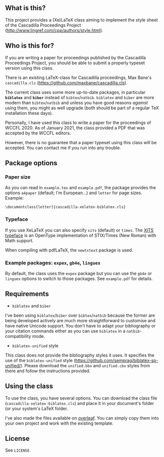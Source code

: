 ## What is this?

This project provides a (Xe)LaTeX class aiming to implement the style sheet of
the Cascadilla Proceedings Project
(http://www.lingref.com/cpp/authors/style.html).

## Who is this for?

If you are writing a paper for proceedings published by the Cascadilla
Proceedings Project, you should be able to submit a properly typeset version
using this class. 

There is an existing LaTeX-class for Cascadilla proceedings, Max Bane's
`cascadilla.cls` (https://github.com/maxbane/cascadilla.cls).

The current class uses some more up-to-date packages, in particular
**`biblatex`** and **`biber`** instead of `bibtex`/`natbib`. `biblatex` and
`biber` are more modern than `bibtex`/`natbib` and unless you have good reasons
*against* using them, you might as well upgrade (both should be part of
a regular TeX installation these days).

Personally, I have used this class to write a paper for the proceedings of
WCCFL 2020. As of January 2021, the class provided a PDF that was accepted by
the WCCFL editors. 

However, there is no guarantee that a paper typeset using this class will be
accepted. You can contact me if you run into any trouble.

## Package options

### Paper size

As you can read in `example.tex` and `example.pdf`, the package provides the
options `a4paper` (default; I'm European...) and `letter` for page sizes.
Example:

```
\documentclass[letter]{cascadilla-xelatex-biblatex.cls}
```

### Typeface

If you use XeLaTeX you can also specify `xits` (default) or `times`. The [XITS
typeface](https://github.com/alif-type/xits) is an OpenType implementation of
STIX/Times (New Roman) with Math support.

When compiling with pdfLaTeX, the `newtxtext` package is used.

### Example packages: `expex`, `gb4e`, `linguex`

By default, the class uses the `expex` package but you can use the `gb4e` or
`linguex` options to switch to those packages. See `example.pdf` for details.

## Requirements

- `biblatex` and `biber`

I've been using `biblatex`/`biber` over `bibtex`/`natbib` because the former
are being developed actively are much more straightforward to customise and
have native Unicode support. You don't have to adapt your bibliography or your
citation commands either as you can use `biblatex` in a `natbib`-compatibility
mode.

- `biblatex-unified` style

This class does not provide the bibliography styles it uses. It specifies the
use of the `biblatex-unified` style
(https://github.com/semprag/biblatex-sp-unified/). Please download the
`unified.bbx` and `unified.cbx` styles from there and follow the instructions
provided.

## Using the class

To use the class, you have several options. You can download the class file
(`cascadilla-xelatex-biblatex.cls`) and place it in your document's folder (or
your system's LaTeX folder.

I've also made the files available on
[overleaf](https://www.overleaf.com/read/wtmgnscdvwrt). You can simply copy
them into your own project and work with the existing template.

## License

See `LICENSE`.
